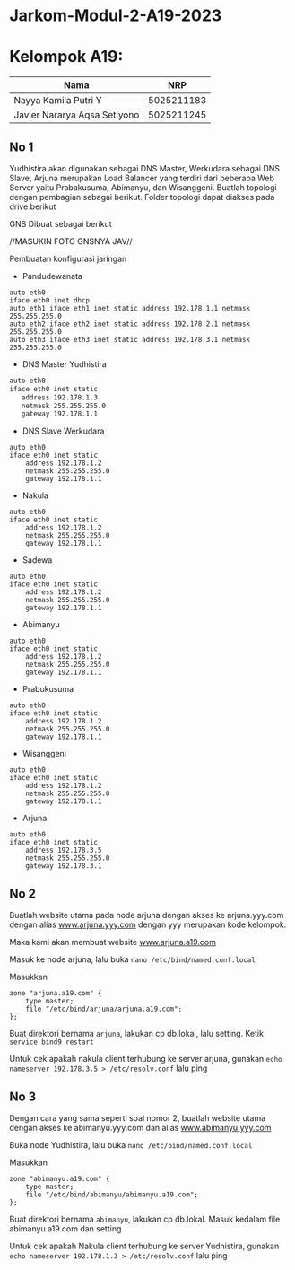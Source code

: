 # Jarkom-Modul-2-A19-2023

# Kelompok A19:
| Nama | NRP |
| ---------------------- | ---------- |
| Nayya Kamila Putri Y | 5025211183 |
| Javier Nararya Aqsa Setiyono | 5025211245 |

## No 1
Yudhistira akan digunakan sebagai DNS Master, Werkudara sebagai DNS Slave, Arjuna merupakan Load Balancer yang terdiri dari beberapa Web Server yaitu Prabakusuma, Abimanyu, dan Wisanggeni. Buatlah topologi dengan pembagian sebagai berikut. Folder topologi dapat diakses pada drive berikut

GNS Dibuat sebagai berikut

//MASUKIN FOTO GNSNYA JAV//

Pembuatan konfigurasi jaringan

- Pandudewanata

```
auto eth0
iface eth0 inet dhcp
auto eth1 iface eth1 inet static address 192.178.1.1 netmask 255.255.255.0
auto eth2 iface eth2 inet static address 192.178.2.1 netmask 255.255.255.0
auto eth3 iface eth3 inet static address 192.178.3.1 netmask 255.255.255.0
```

- DNS Master Yudhistira

```sh
auto eth0
iface eth0 inet static
   address 192.178.1.3
   netmask 255.255.255.0
   gateway 192.178.1.1
```

- DNS Slave Werkudara

```
auto eth0
iface eth0 inet static
	address 192.178.1.2
	netmask 255.255.255.0
	gateway 192.178.1.1
```

- Nakula

```
auto eth0
iface eth0 inet static
	address 192.178.1.2
	netmask 255.255.255.0
	gateway 192.178.1.1
```

- Sadewa

```
auto eth0
iface eth0 inet static
	address 192.178.1.2
	netmask 255.255.255.0
	gateway 192.178.1.1
```

- Abimanyu

```
auto eth0
iface eth0 inet static
	address 192.178.1.2
	netmask 255.255.255.0
	gateway 192.178.1.1
```

- Prabukusuma

```
auto eth0
iface eth0 inet static
	address 192.178.1.2
	netmask 255.255.255.0
	gateway 192.178.1.1
```

- Wisanggeni

```
auto eth0
iface eth0 inet static
	address 192.178.1.2
	netmask 255.255.255.0
	gateway 192.178.1.1
```

- Arjuna

```
auto eth0
iface eth0 inet static
	address 192.178.3.5
	netmask 255.255.255.0
	gateway 192.178.3.1
```

## No 2
Buatlah website utama pada node arjuna dengan akses ke arjuna.yyy.com dengan alias www.arjuna.yyy.com dengan yyy merupakan kode kelompok.

Maka kami akan membuat website www.arjuna.a19.com

Masuk ke node arjuna, lalu buka `nano /etc/bind/named.conf.local`

Masukkan
```
zone "arjuna.a19.com" {
	type master;
	file "/etc/bind/arjuna/arjuna.a19.com";
};
```

Buat direktori bernama `arjuna`, lakukan cp db.lokal, lalu setting. Ketik `service bind9 restart`

Untuk cek apakah nakula client terhubung ke server arjuna, gunakan `echo nameserver 192.178.3.5 > /etc/resolv.conf` lalu ping

## No 3
Dengan cara yang sama seperti soal nomor 2, buatlah website utama dengan akses ke abimanyu.yyy.com dan alias www.abimanyu.yyy.com

Buka node Yudhistira, lalu buka `nano /etc/bind/named.conf.local`

Masukkan
```
zone "abimanyu.a19.com" {
	type master;
	file "/etc/bind/abimanyu/abimanyu.a19.com";
};
```

Buat direktori bernama `abimanyu`, lakukan cp db.lokal. Masuk kedalam file abimanyu.a19.com dan setting

Untuk cek apakah Nakula client terhubung ke server Yudhistira, gunakan `echo nameserver 192.178.1.3 > /etc/resolv.conf` lalu ping
